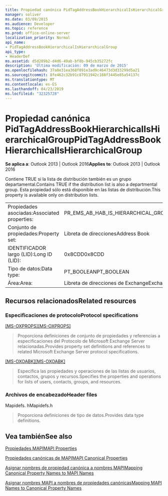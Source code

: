 ```yaml
---
title: Propiedad canónica PidTagAddressBookHierarchicalIsHierarchicalGroup
manager: soliver
ms.date: 03/09/2015
ms.audience: Developer
ms.topic: reference
ms.prod: office-online-server
localization_priority: Normal
api_name:
- PidTagAddressBookHierarchicalIsHierarchicalGroup
api_type:
- HeaderDef
ms.assetid: d5d289b2-d4d6-49ab-bf8b-945cb35272fc
description: 'Última modificación: 09 de marzo de 2015'
ms.openlocfilehash: 37a0e31ea368f091e3ad9c46473d3d33299d5a21
ms.sourcegitcommit: 8fe462c32b91c87911942c188f3445e85a54137c
ms.translationtype: MT
ms.contentlocale: es-ES
ms.lasthandoff: 04/23/2019
ms.locfileid: "32325728"
---
```

# <a name="pidtagaddressbookhierarchicalishierarchicalgroup"></a><span data-ttu-id="89d91-103">Propiedad canónica PidTagAddressBookHierarchicalIsHierarchicalGroup</span><span class="sxs-lookup"><span data-stu-id="89d91-103">PidTagAddressBookHierarchicalIsHierarchicalGroup</span></span>

  
  
<span data-ttu-id="89d91-104">**Se aplica a**: Outlook 2013 | Outlook 2016</span><span class="sxs-lookup"><span data-stu-id="89d91-104">**Applies to**: Outlook 2013 | Outlook 2016</span></span> 
  
<span data-ttu-id="89d91-105">Contiene TRUE si la lista de distribución también es un grupo departamental.</span><span class="sxs-lookup"><span data-stu-id="89d91-105">Contains TRUE if the distribution list is also a departmental group.</span></span> <span data-ttu-id="89d91-106">Esta propiedad sólo está disponible en las listas de distribución.</span><span class="sxs-lookup"><span data-stu-id="89d91-106">This property is available only on distribution lists.</span></span>
  
|||
|:-----|:-----|
|<span data-ttu-id="89d91-107">Propiedades asociadas:</span><span class="sxs-lookup"><span data-stu-id="89d91-107">Associated properties:</span></span>  <br/> |<span data-ttu-id="89d91-108">PR_EMS_AB_HAB_IS_HIERARCHICAL_GROUP</span><span class="sxs-lookup"><span data-stu-id="89d91-108">PR_EMS_AB_HAB_IS_HIERARCHICAL_GROUP</span></span>  <br/> |
|<span data-ttu-id="89d91-109">Conjunto de propiedades:</span><span class="sxs-lookup"><span data-stu-id="89d91-109">Property set:</span></span>  <br/> |<span data-ttu-id="89d91-110">Libreta de direcciones</span><span class="sxs-lookup"><span data-stu-id="89d91-110">Address Book</span></span>  <br/> |
|<span data-ttu-id="89d91-111">IDENTIFICADOR largo (LID):</span><span class="sxs-lookup"><span data-stu-id="89d91-111">Long ID (LID):</span></span>  <br/> |<span data-ttu-id="89d91-112">0x8CDD</span><span class="sxs-lookup"><span data-stu-id="89d91-112">0x8CDD</span></span>  <br/> |
|<span data-ttu-id="89d91-113">Tipo de datos:</span><span class="sxs-lookup"><span data-stu-id="89d91-113">Data type:</span></span>  <br/> |<span data-ttu-id="89d91-114">PT_BOOLEAN</span><span class="sxs-lookup"><span data-stu-id="89d91-114">PT_BOOLEAN</span></span>  <br/> |
|<span data-ttu-id="89d91-115">Área:</span><span class="sxs-lookup"><span data-stu-id="89d91-115">Area:</span></span>  <br/> |<span data-ttu-id="89d91-116">Libreta de direcciones de Exchange</span><span class="sxs-lookup"><span data-stu-id="89d91-116">Exchange Address Book</span></span>  <br/> |
   
## <a name="related-resources"></a><span data-ttu-id="89d91-117">Recursos relacionados</span><span class="sxs-lookup"><span data-stu-id="89d91-117">Related resources</span></span>

### <a name="protocol-specifications"></a><span data-ttu-id="89d91-118">Especificaciones de protocolo</span><span class="sxs-lookup"><span data-stu-id="89d91-118">Protocol specifications</span></span>

<span data-ttu-id="89d91-119">[[MS-OXPROPS]](https://msdn.microsoft.com/library/f6ab1613-aefe-447d-a49c-18217230b148%28Office.15%29.aspx)</span><span class="sxs-lookup"><span data-stu-id="89d91-119">[[MS-OXPROPS]](https://msdn.microsoft.com/library/f6ab1613-aefe-447d-a49c-18217230b148%28Office.15%29.aspx)</span></span>
  
> <span data-ttu-id="89d91-120">Proporciona definiciones de conjunto de propiedades y referencias a especificaciones del Protocolo de Microsoft Exchange Server relacionadas.</span><span class="sxs-lookup"><span data-stu-id="89d91-120">Provides property set definitions and references to related Microsoft Exchange Server protocol specifications.</span></span>
    
<span data-ttu-id="89d91-121">[[MS-OXOABK]](https://msdn.microsoft.com/library/cc433489%28v=exchg.80%29)</span><span class="sxs-lookup"><span data-stu-id="89d91-121">[[MS-OXOABK]](https://msdn.microsoft.com/library/cc433489%28v=exchg.80%29)</span></span>
  
> <span data-ttu-id="89d91-122">Especifica las propiedades y operaciones de las listas de usuarios, contactos, grupos y recursos.</span><span class="sxs-lookup"><span data-stu-id="89d91-122">Specifies the properties and operations for lists of users, contacts, groups, and resources.</span></span>
    
### <a name="header-files"></a><span data-ttu-id="89d91-123">Archivos de encabezado</span><span class="sxs-lookup"><span data-stu-id="89d91-123">Header files</span></span>

<span data-ttu-id="89d91-124">Mapidefs. h</span><span class="sxs-lookup"><span data-stu-id="89d91-124">Mapidefs.h</span></span>
  
> <span data-ttu-id="89d91-125">Proporciona definiciones de tipo de datos.</span><span class="sxs-lookup"><span data-stu-id="89d91-125">Provides data type definitions.</span></span>
    
## <a name="see-also"></a><span data-ttu-id="89d91-126">Vea también</span><span class="sxs-lookup"><span data-stu-id="89d91-126">See also</span></span>



[<span data-ttu-id="89d91-127">Propiedades MAPI</span><span class="sxs-lookup"><span data-stu-id="89d91-127">MAPI Properties</span></span>](mapi-properties.md)
  
[<span data-ttu-id="89d91-128">Propiedades canónicas de MAPI</span><span class="sxs-lookup"><span data-stu-id="89d91-128">MAPI Canonical Properties</span></span>](mapi-canonical-properties.md)
  
[<span data-ttu-id="89d91-129">Asignar nombres de propiedad canónica a nombres MAPI</span><span class="sxs-lookup"><span data-stu-id="89d91-129">Mapping Canonical Property Names to MAPI Names</span></span>](mapping-canonical-property-names-to-mapi-names.md)
  
[<span data-ttu-id="89d91-130">Asignar nombres MAPI a nombres de propiedades canónicas</span><span class="sxs-lookup"><span data-stu-id="89d91-130">Mapping MAPI Names to Canonical Property Names</span></span>](mapping-mapi-names-to-canonical-property-names.md)


